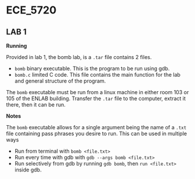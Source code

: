 # ECE_5720

## LAB 1

**Running**

Provided in lab 1, the bomb lab, is a `.tar` file contains 2 files. 
- `bomb` binary executable. This is the program to be run using gdb.
- `bomb.c` limited C code. This file contains the main function for the lab and general structure of the program. 

The `bomb` executable must be run from a linux machine in either room 103 or 105 of the ENLAB building. Transfer the `.tar` file to the computer, extract it there, then it can be run.

**Notes**

The `bomb` executable allows for a single argument being the name of a `.txt` file containing pass phrases you desire to run. This can be used in multiple ways
- Run from terminal with `bomb <file.txt>`
- Run every time with gdb with `gdb --args bomb <file.txt>`
- Run selectively from gdb by running `gdb bomb`, then `run <file.txt>` inside gdb.
